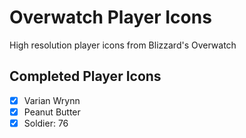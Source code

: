 # Overwatch Player Icons
High resolution player icons from Blizzard's Overwatch

## Completed Player Icons
- [x] Varian Wrynn
- [x] Peanut Butter
- [x] Soldier: 76

